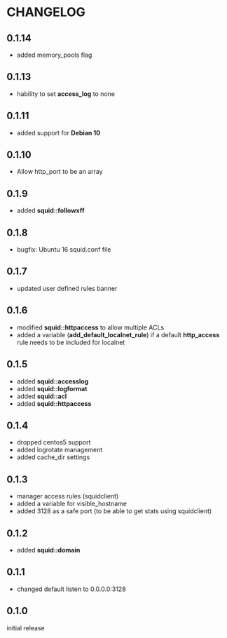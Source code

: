 # CHANGELOG

## 0.1.14

* added memory_pools flag

## 0.1.13

* hability to set **access_log** to none

## 0.1.11

* added support for **Debian 10**

## 0.1.10

* Allow http_port to be an array

## 0.1.9

* added **squid::followxff**

## 0.1.8

* bugfix: Ubuntu 16 squid.conf file

## 0.1.7

* updated user defined rules banner

## 0.1.6

* modified **squid::httpaccess** to allow multiple ACLs
* added a variable (**add_default_localnet_rule**) if a default **http_access** rule needs to be included for localnet

## 0.1.5

* added **squid::accesslog**
* added **squid::logformat**
* added **squid::acl**
* added **squid::httpaccess**

## 0.1.4

* dropped centos5 support
* added logrotate management
* added cache_dir settings

## 0.1.3

* manager access rules (squidclient)
* added a variable for visible_hostname
* added 3128 as a safe port (to be able to get stats using squidclient)

## 0.1.2

* added **squid::domain**

## 0.1.1

* changed default listen to 0.0.0.0:3128

## 0.1.0

initial release
